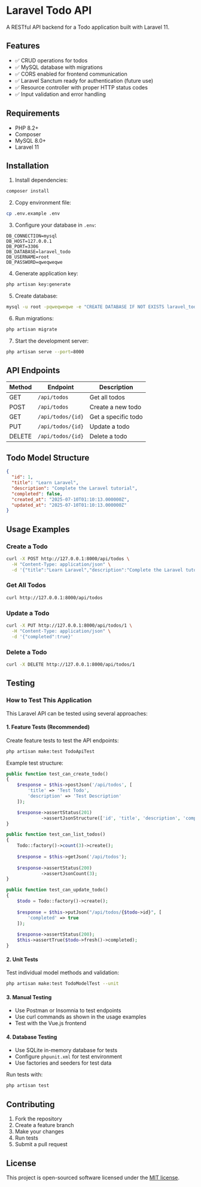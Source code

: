 # Laravel Todo API

A RESTful API backend for a Todo application built with Laravel 11.

## Features

- ✅ CRUD operations for todos
- ✅ MySQL database with migrations
- ✅ CORS enabled for frontend communication
- ✅ Laravel Sanctum ready for authentication (future use)
- ✅ Resource controller with proper HTTP status codes
- ✅ Input validation and error handling

## Requirements

- PHP 8.2+
- Composer
- MySQL 8.0+
- Laravel 11

## Installation

1. Install dependencies:
```bash
composer install
```

2. Copy environment file:
```bash
cp .env.example .env
```

3. Configure your database in `.env`:
```env
DB_CONNECTION=mysql
DB_HOST=127.0.0.1
DB_PORT=3306
DB_DATABASE=laravel_todo
DB_USERNAME=root
DB_PASSWORD=qweqweqwe
```

4. Generate application key:
```bash
php artisan key:generate
```

5. Create database:
```bash
mysql -u root -pqweqweqwe -e "CREATE DATABASE IF NOT EXISTS laravel_todo;"
```

6. Run migrations:
```bash
php artisan migrate
```

7. Start the development server:
```bash
php artisan serve --port=8000
```

## API Endpoints

| Method | Endpoint | Description |
|--------|----------|-------------|
| GET | `/api/todos` | Get all todos |
| POST | `/api/todos` | Create a new todo |
| GET | `/api/todos/{id}` | Get a specific todo |
| PUT | `/api/todos/{id}` | Update a todo |
| DELETE | `/api/todos/{id}` | Delete a todo |

## Todo Model Structure

```json
{
  "id": 1,
  "title": "Learn Laravel",
  "description": "Complete the Laravel tutorial",
  "completed": false,
  "created_at": "2025-07-10T01:10:13.000000Z",
  "updated_at": "2025-07-10T01:10:13.000000Z"
}
```

## Usage Examples

### Create a Todo
```bash
curl -X POST http://127.0.0.1:8000/api/todos \
  -H "Content-Type: application/json" \
  -d '{"title":"Learn Laravel","description":"Complete the Laravel tutorial"}'
```

### Get All Todos
```bash
curl http://127.0.0.1:8000/api/todos
```

### Update a Todo
```bash
curl -X PUT http://127.0.0.1:8000/api/todos/1 \
  -H "Content-Type: application/json" \
  -d '{"completed":true}'
```

### Delete a Todo
```bash
curl -X DELETE http://127.0.0.1:8000/api/todos/1
```

## Testing

### How to Test This Application

This Laravel API can be tested using several approaches:

#### 1. Feature Tests (Recommended)
Create feature tests to test the API endpoints:

```bash
php artisan make:test TodoApiTest
```

Example test structure:
```php
public function test_can_create_todo()
{
    $response = $this->postJson('/api/todos', [
        'title' => 'Test Todo',
        'description' => 'Test Description'
    ]);

    $response->assertStatus(201)
             ->assertJsonStructure(['id', 'title', 'description', 'completed']);
}

public function test_can_list_todos()
{
    Todo::factory()->count(3)->create();
    
    $response = $this->getJson('/api/todos');
    
    $response->assertStatus(200)
             ->assertJsonCount(3);
}

public function test_can_update_todo()
{
    $todo = Todo::factory()->create();
    
    $response = $this->putJson("/api/todos/{$todo->id}", [
        'completed' => true
    ]);
    
    $response->assertStatus(200);
    $this->assertTrue($todo->fresh()->completed);
}
```

#### 2. Unit Tests
Test individual model methods and validation:

```bash
php artisan make:test TodoModelTest --unit
```

#### 3. Manual Testing
- Use Postman or Insomnia to test endpoints
- Use curl commands as shown in the usage examples
- Test with the Vue.js frontend

#### 4. Database Testing
- Use SQLite in-memory database for tests
- Configure `phpunit.xml` for test environment
- Use factories and seeders for test data

Run tests with:
```bash
php artisan test
```

## Contributing

1. Fork the repository
2. Create a feature branch
3. Make your changes
4. Run tests
5. Submit a pull request

## License

This project is open-sourced software licensed under the [MIT license](https://opensource.org/licenses/MIT).
